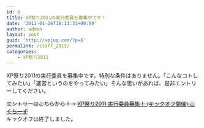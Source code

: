 ```yaml
---
id: 6
title: XP祭り2011の実行委員を募集中です！
date: '2011-01-26T18:11:31+00:00'
author: admin
layout: post
guid: 'http://xpjug.com/?p=6'
permalink: /staff_2011/
categories:
    - XP祭り2011
---
```


XP祭り2011の実行委員を募集中です。特別な条件はありません。「こんなコトしてみたい」「運営というのをやってみたい」そんな思いがあれば、是非エントリーしてください。

<del datetime="2011-02-08T23:42:27+00:00">エントリーはこちらから！→ [XP祭り2011 実行委員募集！ (キックオフ開催) こくちーず](http://kokucheese.com/event/index/6591/)</del>  
キックオフは終了しました。